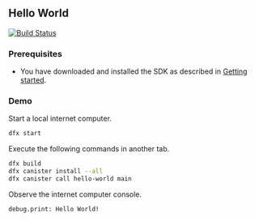 ## Hello World

[![Build Status](https://travis-ci.org/dfinity-lab/examples.svg?branch=master)](https://travis-ci.org/dfinity-lab/examples?branch=master)

### Prerequisites

* You have downloaded and installed the SDK as described in [Getting started](https://sdk.dfinity.org/developers-guide/getting-started.html).

### Demo

Start a local internet computer.

```bash
dfx start
```

Execute the following commands in another tab.

```bash
dfx build
dfx canister install --all
dfx canister call hello-world main
```

Observe the internet computer console.

```
debug.print: Hello World!
```
